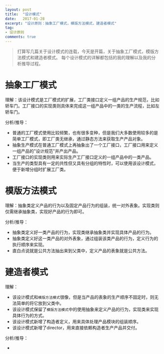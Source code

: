 ```yaml
---
layout: post
title:  "设计模式"
date:   2017-01-28
excerpt: "设计原则：抽象工厂模式，模版方法模式，建造者模式"
tag:
- 设计原则
comments: true
---
```

> 打算写几篇关于设计模式的连载，今天是开篇，关于抽象工厂模式，模版方法模式和建造者模式。
每个设计模式的详解都包括的我的理解以及我的分析推导过程。

# 抽象工厂模式
理解：该设计模式是工厂模式的扩展，工厂类接口定义一组产品的生产规范，比如轿车门。工厂接口的实现类则具体来完成这一组产品中的一类的生产流程，比如左轿车门。

分析/推导：

* 普通的工厂模式使用比较频繁，也有很多变种，但是我们大多数使用较多的是简单工厂模式，即工厂类无继承，通过静态方法来获取生产产品对象。
* 抽象生产模式在普通工厂模式上再抽象出了一个工厂接口，工厂接口用来定义一组产品的"设计规范"并产出产品。
* 工厂接口的实现类则用来实际生产工厂接口定义的一组产品中的一类产品。
* 当生产的类型具有一定的共性但又具有分组的特性时，可以使用该设计模式，便于新增分组时扩展工厂类。


# 模版方法模式
理解：抽象类定义产品的行为以及固定产品行为的组装，统一对外表象。实现类则仅需继承抽象类，实现好产品的行为即可。

分析/推导：

* 抽象类定义好一类产品的行为，实现类继承抽象类并实现具体产品的行为。
* 抽象类定义好这一类产品的对外表象，通过组装该类产品的行为，定义行为的执行顺序来实现。
* 直白点说就是公共方法抽出来到父类中，定义产品的表象就是公共方法。

# 建造者模式
理解：

* 该设计模式和```模版方法模式```很像，但是当产品的表象的生产顺序不固定时，则无法简单的将它放到父类中。
* 该设计模式保留了```模版方法模式```中的使用抽象来定义产品的行为，实现类来实现具体行为的方式。
* 该设计模式新增了构造者定义，用来具体处理产品模块的组装顺序。
* 该设计模式新增了director，用来直接依赖构造者生产产品并交付。

分析/推导：

* 
